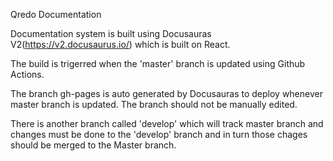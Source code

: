 Qredo Documentation

Documentation system is built using Docusauras V2(https://v2.docusaurus.io/) which is built on React. 


The build is trigerred when the 'master' branch is updated using Github Actions. 

The branch gh-pages is auto generated by Docusauras to deploy whenever master branch is updated. The branch should not be manually edited.

There is another branch called 'develop' which will track master branch and changes must be done to the 'develop' branch and in turn those chages should be merged to the Master branch. 


